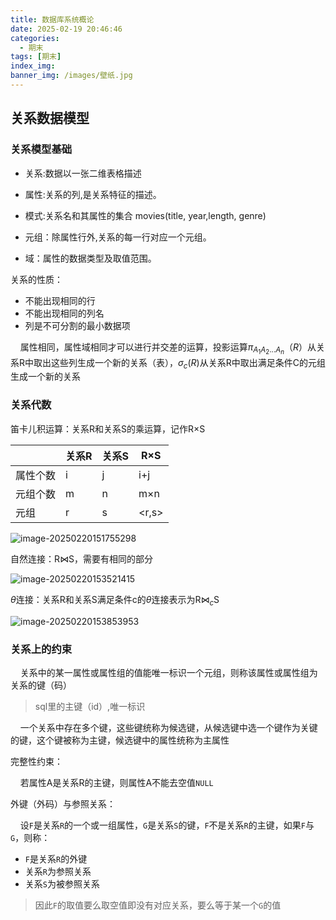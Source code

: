 ```yaml
---
title: 数据库系统概论
date: 2025-02-19 20:46:46
categories:
  - 期末
tags: [期末]
index_img:
banner_img: /images/壁纸.jpg
---
```


## 关系数据模型

### 关系模型基础

- 关系:数据以一张二维表格描述
- 属性:关系的列,是关系特征的描述。
- 模式:关系名和其属性的集合  movies(title, year,length, genre)
- 元组：除属性行外,关系的每一行对应一个元组。

- 域：属性的数据类型及取值范围。

关系的性质：

- 不能出现相同的行
- 不能出现相同的列名
- 列是不可分割的最小数据项

&nbsp;&nbsp;&nbsp;&nbsp;属性相同，属性域相同才可以进行并交差的运算，投影运算$\pi_{A_1A_2...A_n}（R）$从关系R中取出这些列生成一个新的关系（表），$\sigma_{c}(R)$从关系R中取出满足条件C的元组生成一个新的关系

### 关系代数

笛卡儿积运算：关系R和关系S的乘运算，记作R×S

|          | 关系R | 关系S | R×S   |
| -------- | ----- | ----- | ----- |
| 属性个数 | i     | j     | i+j   |
| 元组个数 | m     | n     | m×n   |
| 元组     | r     | s     | <r,s> |

![image-20250220151755298](C:\Users\什么dodo\AppData\Roaming\Typora\typora-user-images\image-20250220151755298.png)

自然连接：R$\bowtie$S，需要有相同的部分

![image-20250220153521415](C:\Users\什么dodo\AppData\Roaming\Typora\typora-user-images\image-20250220153521415.png)

$\theta$连接：关系R和关系S满足条件c的$\theta$连接表示为R$\bowtie_{c}$S

![image-20250220153853953](C:\Users\什么dodo\AppData\Roaming\Typora\typora-user-images\image-20250220153853953.png)

### 关系上的约束

&nbsp;&nbsp;&nbsp;&nbsp;关系中的某一属性或属性组的值能唯一标识一个元组，则称该属性或属性组为关系的键（码）

> sql里的主键（id）,唯一标识

&nbsp;&nbsp;&nbsp;&nbsp;一个关系中存在多个键，这些键统称为候选键，从候选键中选一个键作为关键的键，这个键被称为主键，候选键中的属性统称为主属性

完整性约束：

&nbsp;&nbsp;&nbsp;&nbsp;若属性A是关系R的主键，则属性A不能去空值`NULL`

外键（外码）与参照关系：

&nbsp;&nbsp;&nbsp;&nbsp;设`F`是关系`R`的一个或一组属性，`G`是关系`S`的键，`F`不是关系`R`的主键，如果`F`与`G`，则称：

- `F`是关系`R`的外键
- 关系`R`为参照关系
- 关系`S`为被参照关系

> 因此`F`的取值要么取空值即没有对应关系，要么等于某一个`G`的值

